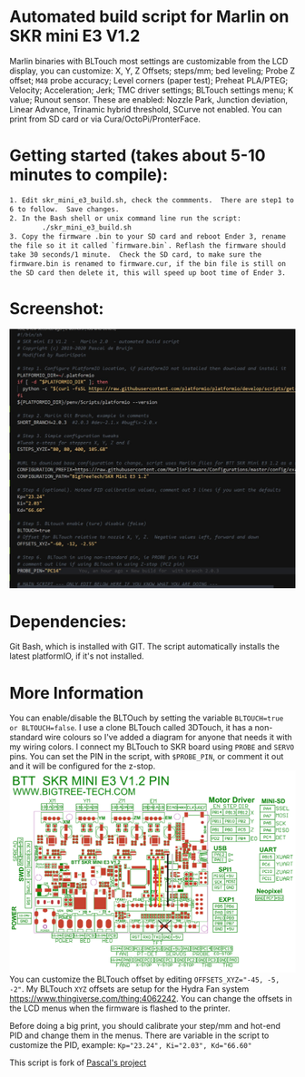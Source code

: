 # Automated build script for Marlin on SKR mini E3 V1.2

Marlin binaries with BLTouch most settings are customizable from the LCD display, you can customize:
X, Y, Z Offsets; steps/mm; bed leveling; Probe Z offset; `M48` probe accuracy; Level corners (paper test); Preheat PLA/PTEG; Velocity; Acceleration; Jerk; TMC driver settings; BLTouch settings menu; K value; Runout sensor. These are enabled: Nozzle Park, Junction deviation, Linear Advance, Trinamic hybrid threshold, SCurve not enabled. You can print from SD card or via Cura/OctoPi/PronterFace.

# Getting started (takes about 5-10 minutes to compile):

```
1. Edit skr_mini_e3_build.sh, check the commments.  There are step1 to 6 to follow.  Save changes.
2. In the Bash shell or unix command line run the script:
        ./skr_mini_e3_build.sh
3. Copy the firmware .bin to your SD card and reboot Ender 3, rename the file so it it called `firmware.bin`. Reflash the firmware should take 30 seconds/1 minute.  Check the SD card, to make sure the firmware.bin is renamed to firmware.cur, if the bin file is still on the SD card then delete it, this will speed up boot time of Ender 3.
```

# Screenshot:

![Build Script Code](Code.jpg)

# Dependencies:

Git Bash, which is installed with GIT. The script automatically installs the latest platformIO, if it's not installed.

# More Information

You can enable/disable the BLTOuch by setting the variable `BLTOUCH=true or BLTOUCH=false`. I use a clone BLTouch called 3DTouch, it has a non-standard wire colours so I've added a diagram for anyone that needs it with my wiring colors. I connect my BLTouch to SKR board using `PROBE` and `SERVO` pins. You can set the PIN in the script, with `$PROBE_PIN`, or comment it out and it will be configured for the z-stop. ![Connect #DTouch to Servo and Probe pins](Wiring_3dtouch_skr_mini_e3_1_2_board.png)  
You can customize the BLTouch offset by editing `OFFSETS_XYZ="-45, -5, -2"`. My BLTouch `XYZ` offsets are setup for the Hydra Fan system https://www.thingiverse.com/thing:4062242. You can change the offsets in the LCD menus when the firmware is flashed to the printer.

Before doing a big print, you should calibrate your step/mm and hot-end PID and change them in the menus. There are variable in the script to customize the PID, example: `Kp="23.24", Ki="2.03", Kd="66.60"`

This script is fork of [Pascal's project](https://github.com/pmjdebruijn/BIGTREETECH-SKR-mini-E3-V1.2)
